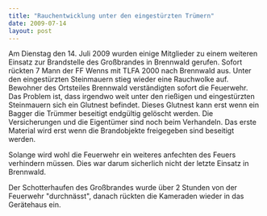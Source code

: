 ```yaml
---
title: "Rauchentwicklung unter den eingestürzten Trümern"
date: 2009-07-14
layout: post
---
```


Am Dienstag den 14. Juli 2009 wurden einige Mitglieder zu einem weiteren Einsatz zur Brandstelle des Großbrandes in Brennwald gerufen. Sofort rückten 7 Mann der FF Wenns mit TLFA 2000 nach Brennwald aus. Unter den eingestürzten Steinmauern stieg wieder eine Rauchwolke auf. Bewohner des Ortsteiles Brennwald verständigten sofort die Feuerwehr. Das Problem ist, dass irgendwo weit unter den rießigen und eingestürzten Steinmauern sich ein Glutnest befindet. Dieses Glutnest kann erst wenn ein Bagger die Trümmer beseitigt endgültig gelöscht werden. Die Versicherungen und die Eigentümer sind noch beim Verhandeln. Das erste Material wird erst wenn die Brandobjekte freigegeben sind beseitigt werden.

Solange wird wohl die Feuerwehr ein weiteres anfechten des Feuers verhindern müssen.
Dies war darum sicherlich nicht der letzte Einsatz in Brennwald.

Der Schotterhaufen des Großbrandes wurde über 2 Stunden von der Feuerwehr "durchnässt", danach rückten die Kameraden wieder in das Gerätehaus ein.